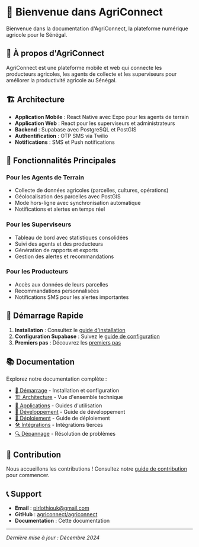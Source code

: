 # 🚀 Bienvenue dans AgriConnect

Bienvenue dans la documentation d'AgriConnect, la plateforme numérique agricole pour le Sénégal.

## 🎯 À propos d'AgriConnect

AgriConnect est une plateforme mobile et web qui connecte les producteurs agricoles, les agents de collecte et les superviseurs pour améliorer la productivité agricole au Sénégal.

## 🏗️ Architecture

- **Application Mobile** : React Native avec Expo pour les agents de terrain
- **Application Web** : React pour les superviseurs et administrateurs
- **Backend** : Supabase avec PostgreSQL et PostGIS
- **Authentification** : OTP SMS via Twilio
- **Notifications** : SMS et Push notifications

## 📱 Fonctionnalités Principales

### Pour les Agents de Terrain
- Collecte de données agricoles (parcelles, cultures, opérations)
- Géolocalisation des parcelles avec PostGIS
- Mode hors-ligne avec synchronisation automatique
- Notifications et alertes en temps réel

### Pour les Superviseurs
- Tableau de bord avec statistiques consolidées
- Suivi des agents et des producteurs
- Génération de rapports et exports
- Gestion des alertes et recommandations

### Pour les Producteurs
- Accès aux données de leurs parcelles
- Recommandations personnalisées
- Notifications SMS pour les alertes importantes

## 🚀 Démarrage Rapide

1. **Installation** : Consultez le [guide d'installation](getting-started/installation.md)
2. **Configuration Supabase** : Suivez le [guide de configuration](getting-started/supabase-setup.md)
3. **Premiers pas** : Découvrez les [premiers pas](getting-started/first-steps.md)

## 📚 Documentation

Explorez notre documentation complète :

- [🚀 Démarrage](getting-started/installation.md) - Installation et configuration
- [🏗️ Architecture](architecture/overview.md) - Vue d'ensemble technique
- [📱 Applications](mobile/agent-dashboard-mobile-implementation.md) - Guides d'utilisation
- [🔧 Développement](development/guide.md) - Guide de développement
- [🚀 Déploiement](deployment/DEPLOY_MIGRATION_GUIDE.md) - Guide de déploiement
- [🛠️ Intégrations](integrations/APPLICATION_INTEGRATION_SUMMARY.md) - Intégrations tierces
- [🔍 Dépannage](troubleshooting/DEBUG_VISITS_RLS.md) - Résolution de problèmes

## 🤝 Contribution

Nous accueillons les contributions ! Consultez notre [guide de contribution](development/contributing.md) pour commencer.

## 📞 Support

- **Email** : pirlothiouk@gmail.com
- **GitHub** : [agriconnect/agriconnect](https://github.com/agriconnect/agriconnect)
- **Documentation** : Cette documentation

---

*Dernière mise à jour : Décembre 2024*